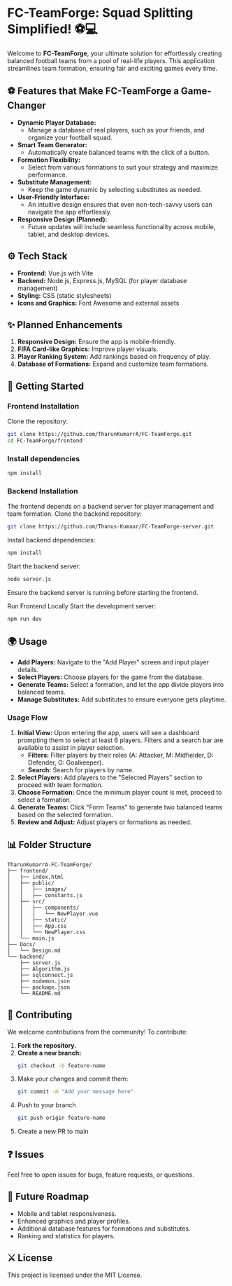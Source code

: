 # FC-TeamForge: Squad Splitting Simplified! ⚽💻

Welcome to **FC-TeamForge**, your ultimate solution for effortlessly creating balanced football teams from a pool of real-life players. This application streamlines team formation, ensuring fair and exciting games every time.

## ⚽ **Features that Make FC-TeamForge a Game-Changer**

- **Dynamic Player Database:**
  - Manage a database of real players, such as your friends, and organize your football squad.
- **Smart Team Generator:**
  - Automatically create balanced teams with the click of a button.
- **Formation Flexibility:**
  - Select from various formations to suit your strategy and maximize performance.
- **Substitute Management:**
  - Keep the game dynamic by selecting substitutes as needed.
- **User-Friendly Interface:**
  - An intuitive design ensures that even non-tech-savvy users can navigate the app effortlessly.
- **Responsive Design (Planned):**
  - Future updates will include seamless functionality across mobile, tablet, and desktop devices.

## ⚙️ **Tech Stack**

- **Frontend:** Vue.js with Vite
- **Backend:** Node.js, Express.js, MySQL (for player database management)
- **Styling:** CSS (static stylesheets)
- **Icons and Graphics:** Font Awesome and external assets

## ✨ **Planned Enhancements**

1. **Responsive Design:** Ensure the app is mobile-friendly.
2. **FIFA Card-like Graphics:** Improve player visuals.
3. **Player Ranking System:** Add rankings based on frequency of play.
4. **Database of Formations:** Expand and customize team formations.

## 🚀 **Getting Started**

### **Frontend Installation**

Clone the repository:
```bash
git clone https://github.com/TharunKumarrA/FC-TeamForge.git
cd FC-TeamForge/frontend
```
### Install dependencies

```bash
npm install
```
### Backend Installation

The frontend depends on a backend server for player management and team formation. Clone the backend repository:

```bash
git clone https://github.com/Thanus-Kumaar/FC-TeamForge-server.git
```
Install backend dependencies:

```bash
npm install
```
Start the backend server:

```bash
node server.js
```
Ensure the backend server is running before starting the frontend.

Run Frontend Locally
Start the development server:

```bash
npm run dev
```
## 🌍 Usage

- **Add Players:** Navigate to the "Add Player" screen and input player details.
- **Select Players:** Choose players for the game from the database.
- **Generate Teams:** Select a formation, and let the app divide players into balanced teams.
- **Manage Substitutes:** Add substitutes to ensure everyone gets playtime.

### **Usage Flow**

1. **Initial View:** Upon entering the app, users will see a dashboard prompting them to select at least 6 players. Filters and a search bar are available to assist in player selection.
   - **Filters:** Filter players by their roles (A: Attacker, M: Midfielder, D: Defender, G: Goalkeeper).
   - **Search:** Search for players by name.
2. **Select Players:** Add players to the "Selected Players" section to proceed with team formation.
3. **Choose Formation:** Once the minimum player count is met, proceed to select a formation.
4. **Generate Teams:** Click "Form Teams" to generate two balanced teams based on the selected formation.
5. **Review and Adjust:** Adjust players or formations as needed.

## 📊 Folder Structure

```plaintext
TharunKumarrA-FC-TeamForge/
├── frontend/
│   ├── index.html
│   ├── public/
│   │   ├── images/
│   │   ├── constants.js
│   ├── src/
│   │   ├── components/
│   │   │   └── NewPlayer.vue
│   │   ├── static/
│   │   ├── App.css
│   │   └── NewPlayer.css
│   └── main.js
├── Docs/
│   └── Design.md
└── backend/
    ├── server.js
    ├── Algorithm.js
    ├── sqlconnect.js
    ├── nodemon.json
    ├── package.json
    └── README.md
```
## 🚒 Contributing

We welcome contributions from the community! To contribute:

1. **Fork the repository.**
2. **Create a new branch:**
   ```bash
   git checkout -b feature-name
   ```
3. Make your changes and commit them:
   ```bash
   git commit -m "Add your message here"
   ```
4. Push to your branch
   ```bash
   git push origin feature-name
   ```
5. Create a new PR to main

## ❓ Issues

Feel free to open issues for bugs, feature requests, or questions.

## 🚀 Future Roadmap

- Mobile and tablet responsiveness.
- Enhanced graphics and player profiles.
- Additional database features for formations and substitutes.
- Ranking and statistics for players.

## ⚔️ License

This project is licensed under the MIT License.

